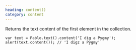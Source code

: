 ```yaml
--- 
heading: content()
category: content
---
```


Returns the text content of the first element in the collection.

    var text = Pablo.text().content('I dig a Pygmy');
    alert(text.content()); // 'I digz a Pygmy'